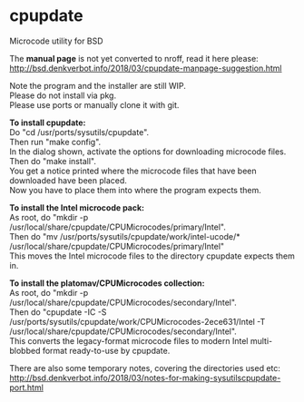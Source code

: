 # cpupdate
Microcode utility for BSD

The <b>manual page</b> is not yet converted to nroff, read it here please:<br>
http://bsd.denkverbot.info/2018/03/cpupdate-manpage-suggestion.html<br>

Note the program and the installer are still WIP.<br>
Please do not install via pkg.<br>
Please use ports or manually clone it with git.<br>

<b>To install cpupdate:</b><br>
Do "cd /usr/ports/sysutils/cpupdate".<br>
Then run "make config".<br>
In the dialog shown, activate the options for downloading microcode files.<br>
Then do "make install".<br>
You get a notice printed where the microcode files that have been downloaded have been placed.<br>
Now you have to place them into where the program expects them.<br>

<b>To install the Intel microcode pack:</b><br>
As root, do "mkdir -p /usr/local/share/cpupdate/CPUMicrocodes/primary/Intel".<br>
Then do "mv /usr/ports/sysutils/cpupdate/work/intel-ucode/* /usr/local/share/cpupdate/CPUMicrocodes/primary/Intel"<br>
This moves the Intel microcode files to the directory cpupdate expects them in.<br>

<b>To install the platomav/CPUMicrocodes collection:</b><br>
As root, do "mkdir -p /usr/local/share/cpupdate/CPUMicrocodes/secondary/Intel".<br>
Then do "cpupdate -IC -S /usr/ports/sysutils/cpupdate/work/CPUMicrocodes-2ece631/Intel -T /usr/local/share/cpupdate/CPUMicrocodes/secondary/Intel".<br>
This converts the legacy-format microcode files to modern Intel multi-blobbed format ready-to-use by cpupdate.<br>

There are also some temporary notes, covering the directories used etc:<br>
http://bsd.denkverbot.info/2018/03/notes-for-making-sysutilscpupdate-port.html<br>
